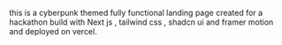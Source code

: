 this is a cyberpunk themed fully functional landing page created for a hackathon build with Next js , tailwind css , shadcn ui and framer motion and deployed on vercel.
